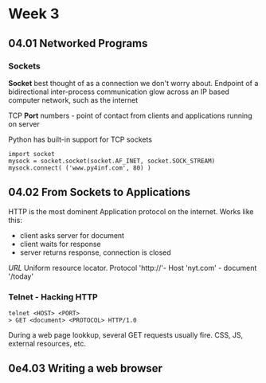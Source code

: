 
# Week 3

## 04.01 Networked Programs

### Sockets

**Socket** best thought of as a connection we don't worry about. 
Endpoint of a bidirectional inter-process communication glow
across an IP based computer network, such as the internet

TCP **Port** numbers - point of contact from clients and applications running 
on server

Python has built-in support for TCP sockets

    import socket
    mysock = socket.socket(socket.AF_INET, socket.SOCK_STREAM)
    mysock.connect( ('www.py4inf.com', 80) )


## 04.02 From Sockets to Applications

HTTP is the most dominent Application protocol on the internet. Works like
this:

* client asks server for document
* client waits for response
* server returns response, connection is closed

*URL* Uniform resource locator. Protocol 'http://'- Host 'nyt.com' - document '/today'

### Telnet - Hacking HTTP

    telnet <HOST> <PORT>
    > GET <document> <PROTOCOL> HTTP/1.0

During a web page lookkup, several GET requests usually fire. CSS, JS, external
resources, etc.

## 0e4.03 Writing a web browser





